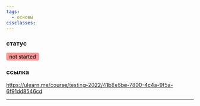 ```yaml
---
tags:
  - основы
cssclasses:
---
```

### статус

<mark style="background: #ff9999; padding: 2px 8px; border-radius: 4px;">not started</mark>
### ссылка

https://ulearn.me/course/testing-2022/41b8e6be-7800-4c4a-9f5a-6f91dd8546cd

---

